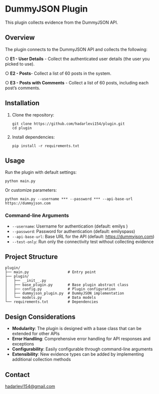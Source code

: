 # DummyJSON Plugin

This plugin collects evidence from the DummyJSON API.

## Overview

The plugin connects to the DummyJSON API and collects the following:

○ **E1 - User Details** - Collect the authenticated user details (the user you picked to use).

○ **E2 - Posts**- Collect a list of 60 posts in the system.

○ **E3 - Posts with Comments** - Collect a list of 60 posts, including each post’s comments.


## Installation

1. Clone the repository:
   ```
   git clone https://github.com/hadarlevi154/plugin.git
   cd plugin
   ```

2. Install dependencies:
   ```
   pip install -r requirements.txt
   ```

## Usage

Run the plugin with default settings:
```
python main.py
```

Or customize parameters:
```
python main.py --username *** --password *** --api-base-url https://dummyjson.com
```

### Command-line Arguments

- `--username`: Username for authentication (default: emilys )
- `--password`: Password for authentication (default: emilyspass)
- `--api-base-url`: Base URL for the API (default: https://dummyjson.com)
- `--test-only`: Run only the connectivity test without collecting evidence

## Project Structure

```
plugin/
├── main.py                  # Entry point
├── plugin/
│   ├── __init__.py
│   ├── base_plugin.py       # Base plugin abstract class
│   ├── config.py            # Plugin configuration
│   ├── dummyjson_plugin.py  # DummyJSON implementation
│   └── models.py            # Data models
└── requirements.txt         # Dependencies
```

## Design Considerations

- **Modularity**: The plugin is designed with a base class that can be extended for other APIs
- **Error Handling**: Comprehensive error handling for API responses and exceptions
- **Configurability**: Easily configurable through command-line arguments
- **Extensibility**: New evidence types can be added by implementing additional collection methods

## Contact
hadarlevi154@gmail.com
